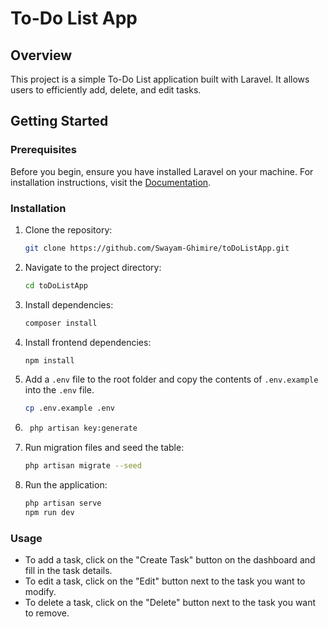 # To-Do List App

## Overview
This project is a simple To-Do List application built with Laravel. It allows users to efficiently add, delete, and edit tasks.

## Getting Started

### Prerequisites
Before you begin, ensure you have installed Laravel on your machine. For installation instructions, visit the [Documentation](https://laravel.com/docs/11.x/installation).

### Installation
1. Clone the repository:
    ```sh
    git clone https://github.com/Swayam-Ghimire/toDoListApp.git
    ```
2. Navigate to the project directory:
    ```sh
    cd toDoListApp
    ```
3. Install dependencies:
    ```sh
    composer install
    ```
4. Install frontend dependencies:
    ```sh
    npm install
    ```
5. Add a `.env` file to the root folder and copy the contents of `.env.example` into the `.env` file.
    ```sh
    cp .env.example .env
    ```

6. ```sh
    php artisan key:generate
    ```

7. Run migration files and seed the table:
    ```sh
    php artisan migrate --seed
    ```

8. Run the application:
    ```sh
    php artisan serve
    npm run dev
    ```

### Usage
- To add a task, click on the "Create Task" button on the dashboard and fill in the task details.
- To edit a task, click on the "Edit" button next to the task you want to modify.
- To delete a task, click on the "Delete" button next to the task you want to remove.
